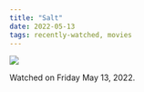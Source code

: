 ```yaml
---
title: "Salt"
date: 2022-05-13
tags: recently-watched, movies
---
```


 <p><img src="https://a.ltrbxd.com/resized/sm/upload/it/c4/ci/lz/v2BgmcQkl6Y0rosbMJPlQNKx8H0-0-600-0-900-crop.jpg?v=6eaa8b52f2"/></p> <p>Watched on Friday May 13, 2022.</p>